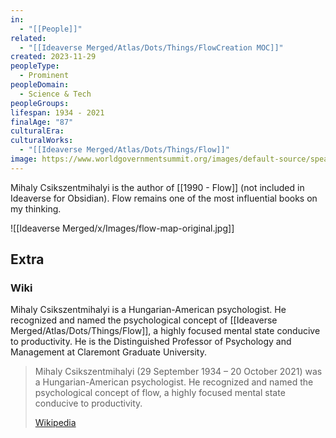```yaml
---
in:
  - "[[People]]"
related:
  - "[[Ideaverse Merged/Atlas/Dots/Things/FlowCreation MOC]]"
created: 2023-11-29
peopleType:
  - Prominent
peopleDomain:
  - Science & Tech
peopleGroups:
lifespan: 1934 - 2021
finalAge: "87"
culturalEra:
culturalWorks:
  - "[[Ideaverse Merged/Atlas/Dots/Things/Flow]]"
image: https://www.worldgovernmentsummit.org/images/default-source/speakers/2017/mihaly821679c4e97c6578b2f8ff0000a7ddb6.jpg
---
```

Mihaly Csikszentmihalyi is the author of [[1990 - Flow]] (not included in Ideaverse for Obsidian). Flow remains one of the most influential books on my thinking.

![[Ideaverse Merged/x/Images/flow-map-original.jpg]]


## Extra
### Wiki
Mihaly Csikszentmihalyi is a Hungarian-American psychologist. He recognized and named the psychological concept of [[Ideaverse Merged/Atlas/Dots/Things/Flow]], a highly focused mental state conducive to productivity. He is the Distinguished Professor of Psychology and Management at Claremont Graduate University.

> Mihaly Csikszentmihalyi (29 September 1934 – 20 October 2021) was a Hungarian-American psychologist. He recognized and named the psychological concept of flow, a highly focused mental state conducive to productivity. 
>
> [Wikipedia](https://en.wikipedia.org/wiki/Mihaly%20Csikszentmihalyi)


